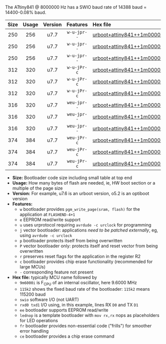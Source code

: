 The ATtiny841 @ 8000000 Hz has a SWIO baud rate of 14388 baud = 14400-0.08% baud.

|Size|Usage|Version|Features|Hex file|
|:-:|:-:|:-:|:-:|:--|
|250|256|u7.7|`w-u-jpr--`|[urboot+attiny841++1m0000i++++1k8_swio_rxa2_txa1_lednop.hex](https://raw.githubusercontent.com/stefanrueger/urboot.hex/main/mcus/attiny841/internal_oscillator/fint++1m0000_Hz/br++++1k8_bps/urboot+attiny841++1m0000i++++1k8_swio_rxa2_txa1_lednop.hex)|
|250|256|u7.7|`w-u-jpr--`|[urboot+attiny841++1m0000i++++1k8_swio_rxa4_txa5_lednop.hex](https://raw.githubusercontent.com/stefanrueger/urboot.hex/main/mcus/attiny841/internal_oscillator/fint++1m0000_Hz/br++++1k8_bps/urboot+attiny841++1m0000i++++1k8_swio_rxa4_txa5_lednop.hex)|
|250|256|u7.7|`w-u-jpr--`|[urboot+attiny841++1m0000i++++1k8_swio_rxb2_txa7_lednop.hex](https://raw.githubusercontent.com/stefanrueger/urboot.hex/main/mcus/attiny841/internal_oscillator/fint++1m0000_Hz/br++++1k8_bps/urboot+attiny841++1m0000i++++1k8_swio_rxb2_txa7_lednop.hex)|
|312|320|u7.7|`w-u-jPr-c`|[urboot+attiny841++1m0000i++++1k8_swio_rxa2_txa1_lednop_fr_ce.hex](https://raw.githubusercontent.com/stefanrueger/urboot.hex/main/mcus/attiny841/internal_oscillator/fint++1m0000_Hz/br++++1k8_bps/urboot+attiny841++1m0000i++++1k8_swio_rxa2_txa1_lednop_fr_ce.hex)|
|312|320|u7.7|`w-u-jPr-c`|[urboot+attiny841++1m0000i++++1k8_swio_rxa4_txa5_lednop_fr_ce.hex](https://raw.githubusercontent.com/stefanrueger/urboot.hex/main/mcus/attiny841/internal_oscillator/fint++1m0000_Hz/br++++1k8_bps/urboot+attiny841++1m0000i++++1k8_swio_rxa4_txa5_lednop_fr_ce.hex)|
|312|320|u7.7|`w-u-jPr-c`|[urboot+attiny841++1m0000i++++1k8_swio_rxb2_txa7_lednop_fr_ce.hex](https://raw.githubusercontent.com/stefanrueger/urboot.hex/main/mcus/attiny841/internal_oscillator/fint++1m0000_Hz/br++++1k8_bps/urboot+attiny841++1m0000i++++1k8_swio_rxb2_txa7_lednop_fr_ce.hex)|
|316|320|u7.7|`weu-jpr--`|[urboot+attiny841++1m0000i++++1k8_swio_rxa2_txa1_ee_lednop.hex](https://raw.githubusercontent.com/stefanrueger/urboot.hex/main/mcus/attiny841/internal_oscillator/fint++1m0000_Hz/br++++1k8_bps/urboot+attiny841++1m0000i++++1k8_swio_rxa2_txa1_ee_lednop.hex)|
|316|320|u7.7|`weu-jpr--`|[urboot+attiny841++1m0000i++++1k8_swio_rxa4_txa5_ee_lednop.hex](https://raw.githubusercontent.com/stefanrueger/urboot.hex/main/mcus/attiny841/internal_oscillator/fint++1m0000_Hz/br++++1k8_bps/urboot+attiny841++1m0000i++++1k8_swio_rxa4_txa5_ee_lednop.hex)|
|316|320|u7.7|`weu-jpr--`|[urboot+attiny841++1m0000i++++1k8_swio_rxb2_txa7_ee_lednop.hex](https://raw.githubusercontent.com/stefanrueger/urboot.hex/main/mcus/attiny841/internal_oscillator/fint++1m0000_Hz/br++++1k8_bps/urboot+attiny841++1m0000i++++1k8_swio_rxb2_txa7_ee_lednop.hex)|
|374|384|u7.7|`weu-jPr-c`|[urboot+attiny841++1m0000i++++1k8_swio_rxa2_txa1_ee_lednop_fr_ce.hex](https://raw.githubusercontent.com/stefanrueger/urboot.hex/main/mcus/attiny841/internal_oscillator/fint++1m0000_Hz/br++++1k8_bps/urboot+attiny841++1m0000i++++1k8_swio_rxa2_txa1_ee_lednop_fr_ce.hex)|
|374|384|u7.7|`weu-jPr-c`|[urboot+attiny841++1m0000i++++1k8_swio_rxa4_txa5_ee_lednop_fr_ce.hex](https://raw.githubusercontent.com/stefanrueger/urboot.hex/main/mcus/attiny841/internal_oscillator/fint++1m0000_Hz/br++++1k8_bps/urboot+attiny841++1m0000i++++1k8_swio_rxa4_txa5_ee_lednop_fr_ce.hex)|
|374|384|u7.7|`weu-jPr-c`|[urboot+attiny841++1m0000i++++1k8_swio_rxb2_txa7_ee_lednop_fr_ce.hex](https://raw.githubusercontent.com/stefanrueger/urboot.hex/main/mcus/attiny841/internal_oscillator/fint++1m0000_Hz/br++++1k8_bps/urboot+attiny841++1m0000i++++1k8_swio_rxb2_txa7_ee_lednop_fr_ce.hex)|

- **Size:** Bootloader code size including small table at top end
- **Usage:** How many bytes of flash are needed, ie, HW boot section or a multiple of the page size
- **Version:** For example, u7.6 is an urboot version, o5.2 is an optiboot version
- **Features:**
  + `w` bootloader provides `pgm_write_page(sram, flash)` for the application at `FLASHEND-4+1`
  + `e` EEPROM read/write support
  + `u` uses urprotocol requiring `avrdude -c urclock` for programming
  + `j` vector bootloader: applications *need to be patched externally*, eg, using `avrdude -c urclock`
  + `p` bootloader protects itself from being overwritten
  + `P` vector bootloader only: protects itself and reset vector from being overwritten
  + `r` preserves reset flags for the application in the register R2
  + `c` bootloader provides chip erase functionality (recommended for large MCUs)
  + `-` corresponding feature not present
- **Hex file:** typically MCU name followed by
  + `9m6000i` is F<sub>CPU</sub> of an internal oscillator, here 9.6000 MHz
  + `115k2` shows the fixed baud rate of the bootloader: `115k2` means 115200 baud
  + `swio` software I/O (not UART)
  + `rxd0 txd1` I/O using, in this example, lines RX `D0` and TX `D1`
  + `ee` bootloader supports EEPROM read/write
  + `lednop` is a template bootloader with `mov rx,rx` nops as placeholders for LED operations
  + `fr` bootloader provides non-essential code ("frills") for smoother error handling
  + `ce` bootloader provides a chip erase command
